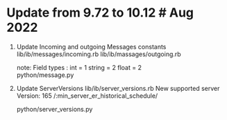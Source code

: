 # Update from 9.72 to 10.12    # Aug 2022

1. Update Incoming and outgoing Messages constants
   lib/ib/messages/incoming.rb
   lib/ib/massages/outgoing.rb 

   note: Field types :  int   = 1
                        string = 2
                        float = 2  
   python/message.py 

2. Update ServerVersions
   lib/ib/server_versions.rb
   New supported server Version: 165  /:min_server_er_historical_schedule/

   python/server_versions.py

